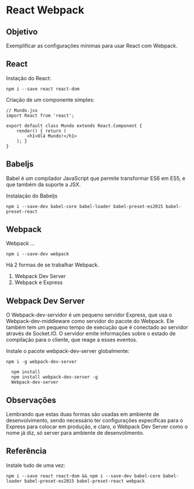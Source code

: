 # React Webpack

## Objetivo

Exemplificar as configurações mínimas para usar React com Webpack.

## React

Instação do React:

`npm i --save react react-dom`

Criação de um componente simples:

```
// Mundo.jsx
import React from 'react';

export default class Mundo extends React.Component {
    render() { return (
        <h1>Olá Mundo!</h1>
    ); }
}
```

## Babeljs

Babel é um compilador JavaScript que permite transformar ES6 em ES5, e que também da suporte a JSX.

Instalação do Babeljs

`npm i --save-dev babel-core babel-loader babel-preset-es2015 babel-preset-react`

## Webpack

Webpack ...

`npm i --save-dev webpack`

Há 2 formas de se trabalhar Webpack.

1. Webpack Dev Server
2. Webpack e Express

## Webpack Dev Server

O Webpack-dev-servidor é um pequeno servidor Express, que usa o Webpack-dev-middleware como servidor do pacote do Webpack. Ele também tem um pequeno tempo de execução que é conectado ao servidor através de Socket.IO. O servidor emite informações sobre o estado de compilação para o cliente, que reage a esses eventos.

Instale o pacote webpack-dev-server globalmente:

`npm i -g webpack-dev-server`

```
  npm install
  npm install webpack-dev-server -g
  Webpack-dev-server
```

## Observações

Lembrando que estas duas formas são usadas em ambiente de desenvolvimento, sendo necessário ter configurações expecificas para o Express para colocar em produção, e claro, o Webpack Dev Server como o nome já diz, só server para ambiente de desenvolimento.

## Referência

Instale tudo de uma vez:

`npm i --save react react-dom && npm i --save-dev babel-core babel-loader babel-preset-es2015 babel-preset-react webpack`
